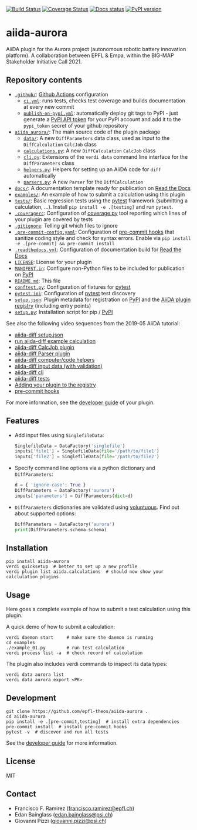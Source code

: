 [![Build Status](https://github.com/epfl-theos/aiida-aurora/workflows/ci/badge.svg?branch=main)](https://github.com/epfl-theos/aiida-aurora/actions)
[![Coverage Status](https://coveralls.io/repos/github/epfl-theos/aiida-aurora/badge.svg?branch=main)](https://coveralls.io/github/epfl-theos/aiida-aurora?branch=main)
[![Docs status](https://readthedocs.org/projects/aiida-aurora/badge)](http://aiida-aurora.readthedocs.io/)
[![PyPI version](https://badge.fury.io/py/aiida-aurora.svg)](https://badge.fury.io/py/aiida-aurora)

# aiida-aurora

AiiDA plugin for the Aurora project (autonomous robotic battery innovation platform).
A collaboration between EPFL & Empa, within the BIG-MAP Stakeholder Initiative Call 2021.

## Repository contents

- [`.github/`](.github/): [Github Actions](https://github.com/features/actions) configuration
  - [`ci.yml`](.github/workflows/ci.yml): runs tests, checks test coverage and builds documentation at every new commit
  - [`publish-on-pypi.yml`](.github/workflows/publish-on-pypi.yml): automatically deploy git tags to PyPI - just generate a [PyPI API token](https://pypi.org/help/#apitoken) for your PyPI account and add it to the `pypi_token` secret of your github repository
- [`aiida_aurora/`](aiida_aurora/): The main source code of the plugin package
  - [`data/`](aiida_aurora/data/): A new `DiffParameters` data class, used as input to the `DiffCalculation` `CalcJob` class
  - [`calculations.py`](aiida_aurora/calculations.py): A new `DiffCalculation` `CalcJob` class
  - [`cli.py`](aiida_aurora/cli.py): Extensions of the `verdi data` command line interface for the `DiffParameters` class
  - [`helpers.py`](aiida_aurora/helpers.py): Helpers for setting up an AiiDA code for `diff` automatically
  - [`parsers.py`](aiida_aurora/parsers.py): A new `Parser` for the `DiffCalculation`
- [`docs/`](docs/): A documentation template ready for publication on [Read the Docs](http://aiida-diff.readthedocs.io/en/latest/)
- [`examples/`](examples/): An example of how to submit a calculation using this plugin
- [`tests/`](tests/): Basic regression tests using the [pytest](https://docs.pytest.org/en/latest/) framework (submitting a calculation, ...). Install `pip install -e .[testing]` and run `pytest`.
- [`.coveragerc`](.coveragerc): Configuration of [coverage.py](https://coverage.readthedocs.io/en/latest) tool reporting which lines of your plugin are covered by tests
- [`.gitignore`](.gitignore): Telling git which files to ignore
- [`.pre-commit-config.yaml`](.pre-commit-config.yaml): Configuration of [pre-commit hooks](https://pre-commit.com/) that sanitize coding style and check for syntax errors. Enable via `pip install -e .[pre-commit] && pre-commit install`
- [`.readthedocs.yml`](.readthedocs.yml): Configuration of documentation build for [Read the Docs](https://readthedocs.org/)
- [`LICENSE`](LICENSE): License for your plugin
- [`MANIFEST.in`](MANIFEST.in): Configure non-Python files to be included for publication on [PyPI](https://pypi.org/)
- [`README.md`](README.md): This file
- [`conftest.py`](conftest.py): Configuration of fixtures for [pytest](https://docs.pytest.org/en/latest/)
- [`pytest.ini`](pytest.ini): Configuration of [pytest](https://docs.pytest.org/en/latest/) test discovery
- [`setup.json`](setup.json): Plugin metadata for registration on [PyPI](https://pypi.org/) and the [AiiDA plugin registry](https://aiidateam.github.io/aiida-registry/) (including entry points)
- [`setup.py`](setup.py): Installation script for pip / [PyPI](https://pypi.org/)

See also the following video sequences from the 2019-05 AiiDA tutorial:

- [aiida-diff setup.json](https://www.youtube.com/watch?v=2CxiuiA1uVs&t=240s)
- [run aiida-diff example calculation](https://www.youtube.com/watch?v=2CxiuiA1uVs&t=403s)
- [aiida-diff CalcJob plugin](https://www.youtube.com/watch?v=2CxiuiA1uVs&t=685s)
- [aiida-diff Parser plugin](https://www.youtube.com/watch?v=2CxiuiA1uVs&t=936s)
- [aiida-diff computer/code helpers](https://www.youtube.com/watch?v=2CxiuiA1uVs&t=1238s)
- [aiida-diff input data (with validation)](https://www.youtube.com/watch?v=2CxiuiA1uVs&t=1353s)
- [aiida-diff cli](https://www.youtube.com/watch?v=2CxiuiA1uVs&t=1621s)
- [aiida-diff tests](https://www.youtube.com/watch?v=2CxiuiA1uVs&t=1931s)
- [Adding your plugin to the registry](https://www.youtube.com/watch?v=760O2lDB-TM&t=112s)
- [pre-commit hooks](https://www.youtube.com/watch?v=760O2lDB-TM&t=333s)

For more information, see the [developer guide](https://aiida-diff.readthedocs.io/en/latest/developer_guide) of your plugin.

## Features

- Add input files using `SinglefileData`:

  ```python
  SinglefileData = DataFactory('singlefile')
  inputs['file1'] = SinglefileData(file='/path/to/file1')
  inputs['file2'] = SinglefileData(file='/path/to/file2')
  ```

- Specify command line options via a python dictionary and `DiffParameters`:

  ```python
  d = { 'ignore-case': True }
  DiffParameters = DataFactory('aurora')
  inputs['parameters'] = DiffParameters(dict=d)
  ```

- `DiffParameters` dictionaries are validated using [voluptuous](https://github.com/alecthomas/voluptuous).
  Find out about supported options:

  ```python
  DiffParameters = DataFactory('aurora')
  print(DiffParameters.schema.schema)
  ```

## Installation

```shell
pip install aiida-aurora
verdi quicksetup  # better to set up a new profile
verdi plugin list aiida.calculations  # should now show your calclulation plugins
```

## Usage

Here goes a complete example of how to submit a test calculation using this plugin.

A quick demo of how to submit a calculation:

```shell
verdi daemon start     # make sure the daemon is running
cd examples
./example_01.py        # run test calculation
verdi process list -a  # check record of calculation
```

The plugin also includes verdi commands to inspect its data types:

```shell
verdi data aurora list
verdi data aurora export <PK>
```

## Development

```shell
git clone https://github.com/epfl-theos/aiida-aurora .
cd aiida-aurora
pip install -e .[pre-commit,testing]  # install extra dependencies
pre-commit install  # install pre-commit hooks
pytest -v  # discover and run all tests
```

See the [developer guide](http://aiida-aurora.readthedocs.io/en/latest/developer_guide/index.html) for more information.

## License

MIT

## Contact

- Francisco F. Ramirez (francisco.ramirez@epfl.ch)
- Edan Bainglass (edan.bainglass@psi.ch)
- Giovanni Pizzi (giovanni.pizzi@psi.ch)
